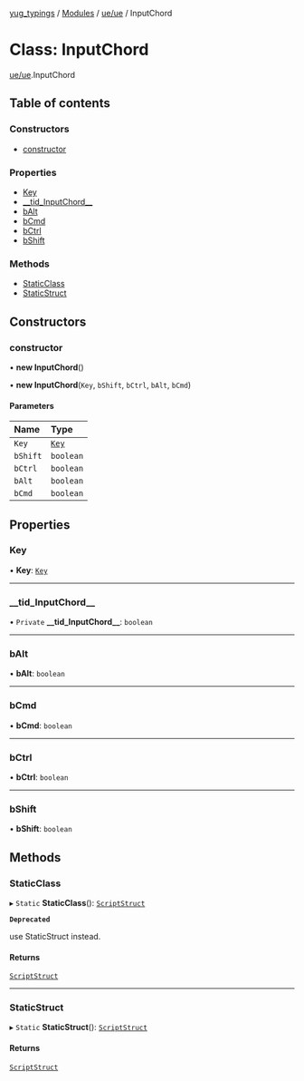 [yug_typings](../README.md) / [Modules](../modules.md) / [ue/ue](../modules/ue_ue.md) / InputChord

# Class: InputChord

[ue/ue](../modules/ue_ue.md).InputChord

## Table of contents

### Constructors

- [constructor](ue_ue.InputChord.md#constructor)

### Properties

- [Key](ue_ue.InputChord.md#key)
- [\_\_tid\_InputChord\_\_](ue_ue.InputChord.md#__tid_inputchord__)
- [bAlt](ue_ue.InputChord.md#balt)
- [bCmd](ue_ue.InputChord.md#bcmd)
- [bCtrl](ue_ue.InputChord.md#bctrl)
- [bShift](ue_ue.InputChord.md#bshift)

### Methods

- [StaticClass](ue_ue.InputChord.md#staticclass)
- [StaticStruct](ue_ue.InputChord.md#staticstruct)

## Constructors

### constructor

• **new InputChord**()

• **new InputChord**(`Key`, `bShift`, `bCtrl`, `bAlt`, `bCmd`)

#### Parameters

| Name | Type |
| :------ | :------ |
| `Key` | [`Key`](ue_ue.Key.md) |
| `bShift` | `boolean` |
| `bCtrl` | `boolean` |
| `bAlt` | `boolean` |
| `bCmd` | `boolean` |

## Properties

### Key

• **Key**: [`Key`](ue_ue.Key.md)

___

### \_\_tid\_InputChord\_\_

• `Private` **\_\_tid\_InputChord\_\_**: `boolean`

___

### bAlt

• **bAlt**: `boolean`

___

### bCmd

• **bCmd**: `boolean`

___

### bCtrl

• **bCtrl**: `boolean`

___

### bShift

• **bShift**: `boolean`

## Methods

### StaticClass

▸ `Static` **StaticClass**(): [`ScriptStruct`](ue_ue.ScriptStruct.md)

**`Deprecated`**

use StaticStruct instead.

#### Returns

[`ScriptStruct`](ue_ue.ScriptStruct.md)

___

### StaticStruct

▸ `Static` **StaticStruct**(): [`ScriptStruct`](ue_ue.ScriptStruct.md)

#### Returns

[`ScriptStruct`](ue_ue.ScriptStruct.md)
